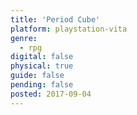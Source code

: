 ```yaml
---
title: 'Period Cube'
platform: playstation-vita
genre:
  - rpg
digital: false
physical: true
guide: false
pending: false
posted: 2017-09-04
---
```

